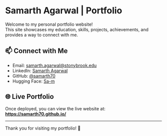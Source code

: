 # Samarth Agarwal | Portfolio

Welcome to my personal portfolio website!  
This site showcases my education, skills, projects, achievements, and provides a way to connect with me.


## 📫 Connect with Me
- Email: [samarth.agarwal@stonybrook.edu](mailto:samarth.agarwal@stonybrook.edu)
- LinkedIn: [Samarth Agarwal](https://linkedin.com/in/-samarth-agarwal/)
- GitHub: [@samarth70](https://github.com/samarth70)
- Hugging Face: [Sa-m](https://huggingface.co/Sa-m)

## 🌐 Live Portfolio
Once deployed, you can view the live website at:  
**https://samarth70.github.io/**

---

Thank you for visiting my portfolio! 🚀

